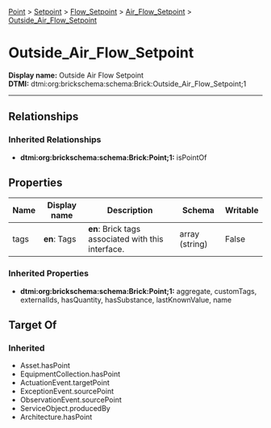 [Point](../../../Point.md) > [Setpoint](../../Setpoint.md) > [Flow_Setpoint](../Flow_Setpoint.md) > [Air_Flow_Setpoint](Air_Flow_Setpoint.md) > [Outside_Air_Flow_Setpoint](#)
# Outside_Air_Flow_Setpoint

**Display name:** Outside Air Flow Setpoint<br />
**DTMI:** dtmi:org:brickschema:schema:Brick:Outside_Air_Flow_Setpoint;1

---
## Relationships
### Inherited Relationships
* **dtmi:org:brickschema:schema:Brick:Point;1:** isPointOf
## Properties
|Name|Display name|Description|Schema|Writable|
|-|-|-|-|-|
|tags|**en**: Tags|**en**: Brick tags associated with this interface.|array (string)|False|
### Inherited Properties
* **dtmi:org:brickschema:schema:Brick:Point;1:** aggregate, customTags, externalIds, hasQuantity, hasSubstance, lastKnownValue, name
## Target Of
### Inherited
* Asset.hasPoint
* EquipmentCollection.hasPoint
* ActuationEvent.targetPoint
* ExceptionEvent.sourcePoint
* ObservationEvent.sourcePoint
* ServiceObject.producedBy
* Architecture.hasPoint
